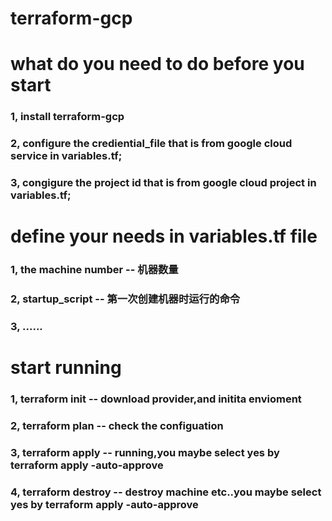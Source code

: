 # terraform-gcp


# what do you need to do before you start
### 1, install terraform-gcp
### 2, configure the crediential_file that is from google cloud service in variables.tf;
### 3, congigure the project id that is from google cloud project in variables.tf;

# define your needs in variables.tf file
### 1, the machine number -- 机器数量
### 2, startup_script -- 第一次创建机器时运行的命令
### 3, ......

# start running
### 1, terraform init -- download provider,and initita envioment
### 2, terraform plan -- check the configuation
### 3, terraform apply -- running,you maybe select yes by terraform apply -auto-approve
### 4, terraform destroy -- destroy machine etc..you maybe select yes by terraform apply -auto-approve

